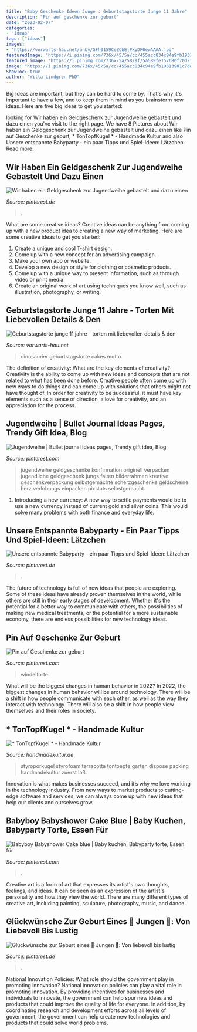 ```yaml
---
title: "Baby Geschenke Ideen Junge : Geburtstagstorte Junge 11 Jahre"
description: "Pin auf geschenke zur geburt"
date: "2023-02-07"
categories:
- "ideas"
tags: ["ideas"]
images:
- "https://vorwarts-hau.net/ahby/GFh0159CeZCbEjPxyDF0ewAAAA.jpg"
featuredImage: "https://i.pinimg.com/736x/45/5a/cc/455acc834c94e9fb19313901c7ddf787.jpg"
featured_image: "https://i.pinimg.com/736x/5a/58/9f/5a589fe157680f70d2f4040877753bff.jpg"
image: "https://i.pinimg.com/736x/45/5a/cc/455acc834c94e9fb19313901c7ddf787.jpg"
ShowToc: true
author: "Willa Lindgren PhD"
---
```



Big Ideas are important, but they can be hard to come by. That's why it's important to have a few, and to keep them in mind as you brainstorm new ideas. Here are five big ideas to get you started: 

	

		
looking for Wir haben ein Geldgeschenk zur Jugendweihe gebastelt und dazu einen you've visit to the right page. We have 8 Pictures about Wir haben ein Geldgeschenk zur Jugendweihe gebastelt und dazu einen like Pin auf Geschenke zur geburt, * TonTopfKugel * - Handmade Kultur and also Unsere entspannte Babyparty - ein paar Tipps und Spiel-Ideen: Lätzchen. Read more:
		
    
## Wir Haben Ein Geldgeschenk Zur Jugendweihe Gebastelt Und Dazu Einen

<img loading=lazy src="https://i.pinimg.com/736x/5a/58/9f/5a589fe157680f70d2f4040877753bff.jpg" onerror="this.onerror=null;this.src='https://tse2.mm.bing.net/th?id=OIP.KwIuJQ44Z2UrjokdlZxQKgHaHa&amp;pid=15.1';" alt="Wir haben ein Geldgeschenk zur Jugendweihe gebastelt und dazu einen">

_Source: pinterest.de_

>. 

	

What are some creative ideas?
Creative ideas can be anything from coming up with a new product idea to creating a new way of marketing. Here are some creative ideas to get you started: 
1. Create a unique and cool T-shirt design.
2. Come up with a new concept for an advertising campaign.
3. Make your own app or website.
4. Develop a new design or style for clothing or cosmetic products. 
5. Come up with a unique way to present information, such as through video or print media. 
6. Create an original work of art using techniques you know well, such as illustration, photography, or writing.

    
## Geburtstagstorte Junge 11 Jahre - Torten Mit Liebevollen Details &amp; Den

<img loading=lazy src="https://vorwarts-hau.net/ahby/GFh0159CeZCbEjPxyDF0ewAAAA.jpg" onerror="this.onerror=null;this.src='https://tse2.mm.bing.net/th?id=OIP.BtOhtHKkCmnD9PD8gatSmgAAAA&amp;pid=15.1';" alt="Geburtstagstorte junge 11 jahre - torten mit liebevollen details &amp; den">

_Source: vorwarts-hau.net_

>dinosaurier geburtstagstorte cakes motto. 

	

The definition of creativity: What are the key elements of creativity?
Creativity is the ability to come up with new ideas and concepts that are not related to what has been done before. Creative people often come up with new ways to do things and can come up with solutions that others might not have thought of. In order for creativity to be successful, it must have key elements such as a sense of direction, a love for creativity, and an appreciation for the process.

    
## Jugendweihe | Bullet Journal Ideas Pages, Trendy Gift Idea, Blog

<img loading=lazy src="https://i.pinimg.com/736x/9a/18/14/9a1814cee33880e3468d389e5efa6e1b.jpg" onerror="this.onerror=null;this.src='https://tse2.mm.bing.net/th?id=OIP.6IwJ7hLXnA0r3MitVGwzGgHaJ3&amp;pid=15.1';" alt="Jugendweihe | Bullet journal ideas pages, Trendy gift idea, Blog">

_Source: pinterest.com_

>jugendweihe geldgeschenke konfirmation originell verpacken jugendliche geldgeschenk jungs falten bilderrahmen kreative geschenkverpackung selbstgemachte scherzgeschenke geldscheine herz verlobungs einpacken pixstats selbstgemacht. 

	

1. Introducing a new currency: A new way to settle payments would be to use a new currency instead of current gold and silver coins. This would solve many problems with both finance and everyday life.

    
## Unsere Entspannte Babyparty - Ein Paar Tipps Und Spiel-Ideen: Lätzchen

<img loading=lazy src="https://i.pinimg.com/736x/80/5e/95/805e95567e3167d485db8ca99e12421a.jpg" onerror="this.onerror=null;this.src='https://tse4.mm.bing.net/th?id=OIP.nz5mjqWtWELrcQs6pAyFbwHaLH&amp;pid=15.1';" alt="Unsere entspannte Babyparty - ein paar Tipps und Spiel-Ideen: Lätzchen">

_Source: pinterest.de_

>. 

	

The future of technology is full of new ideas that people are exploring. Some of these ideas have already proven themselves in the world, while others are still in their early stages of development. Whether it's the potential for a better way to communicate with others, the possibilities of making new medical treatments, or the potential for a more sustainable economy, there are endless possibilities for new technology ideas.

    
## Pin Auf Geschenke Zur Geburt

<img loading=lazy src="https://i.pinimg.com/736x/45/5a/cc/455acc834c94e9fb19313901c7ddf787.jpg" onerror="this.onerror=null;this.src='https://tse1.mm.bing.net/th?id=OIP.n8B6Pk3STxcWDfobwLlJpAAAAA&amp;pid=15.1';" alt="Pin auf Geschenke zur geburt">

_Source: pinterest.com_

>windeltorte. 

	

What will be the biggest changes in human behavior in 2022?
In 2022, the biggest changes in human behavior will be around technology. There will be a shift in how people communicate with each other, as well as the way they interact with technology. There will also be a shift in how people view themselves and their roles in society.

    
## * TonTopfKugel * - Handmade Kultur

<img loading=lazy src="http://www.handmadekultur.de/up/2011/08/tontopfkugel1.jpg" onerror="this.onerror=null;this.src='https://tse1.mm.bing.net/th?id=OIP.Uj4J_U8Hl4hAERHAkefQHAHaE8&amp;pid=15.1';" alt="* TonTopfKugel * - Handmade Kultur">

_Source: handmadekultur.de_

>styroporkugel styrofoam terracotta tontoepfe garten dispose packing handmadekultur zuerst laß. 

	

Innovation is what makes businesses succeed, and it’s why we love working in the technology industry. From new ways to market products to cutting-edge software and services, we can always come up with new ideas that help our clients and ourselves grow.

    
## Babyboy Babyshower Cake Blue | Baby Kuchen, Babyparty Torte, Essen Für

<img loading=lazy src="https://i.pinimg.com/736x/4f/9c/c0/4f9cc02866cffe36cbca455c888f12b4.jpg" onerror="this.onerror=null;this.src='https://tse3.mm.bing.net/th?id=OIP.MKcLRgMeo-nELOLdiCKZPAHaKr&amp;pid=15.1';" alt="Babyboy Babyshower Cake blue | Baby kuchen, Babyparty torte, Essen für">

_Source: pinterest.com_

>. 

	

Creative art is a form of art that expresses its artist's own thoughts, feelings, and ideas. It can be seen as an expression of the artist's personality and how they view the world. There are many different types of creative art, including painting, sculpture, photography, music, and dance.

    
## Glückwünsche Zur Geburt Eines 💙 Jungen 💙: Von Liebevoll Bis Lustig

<img loading=lazy src="https://i.pinimg.com/736x/6e/0c/9d/6e0c9dd40f853f8b2953d603a21cc1fd.jpg" onerror="this.onerror=null;this.src='https://tse1.mm.bing.net/th?id=OIP.KIbm756OMI1OD05Ie2KPTAHaLH&amp;pid=15.1';" alt="Glückwünsche zur Geburt eines 💙 Jungen 💙: Von liebevoll bis lustig">

_Source: pinterest.de_

>. 

	

National Innovation Policies: What role should the government play in promoting innovation?
National innovation policies can play a vital role in promoting innovation. By providing incentives for businesses and individuals to innovate, the government can help spur new ideas and products that could improve the quality of life for everyone. In addition, by coordinating research and development efforts across all levels of government, the government can help create new technologies and products that could solve world problems.

